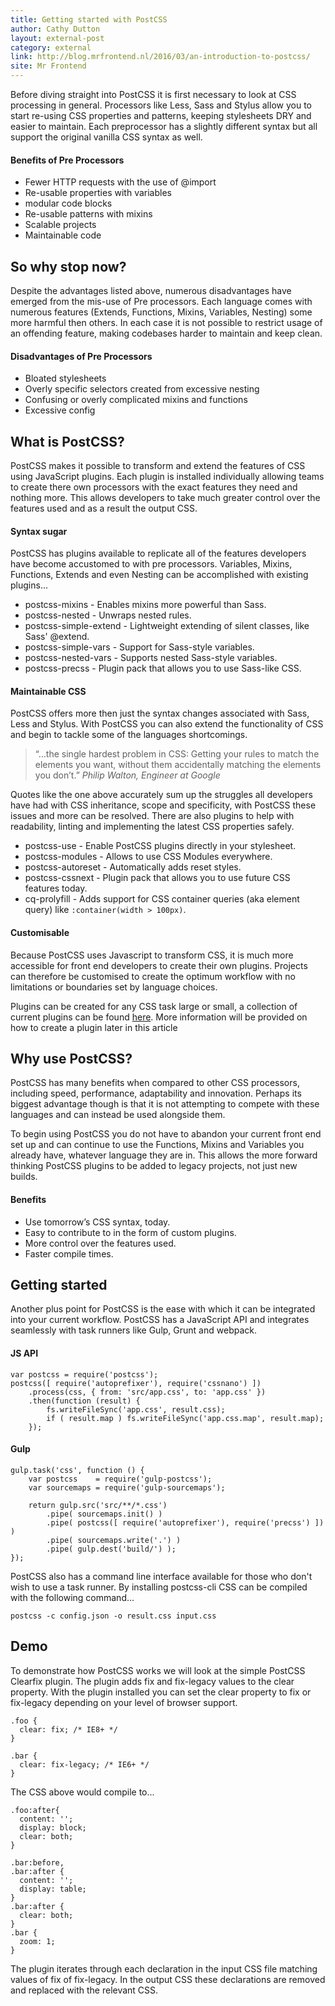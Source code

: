 ```yaml
---
title: Getting started with PostCSS
author: Cathy Dutton
layout: external-post
category: external
link: http://blog.mrfrontend.nl/2016/03/an-introduction-to-postcss/
site: Mr Frontend
---
```




Before diving straight into PostCSS it is first necessary to look at CSS processing in general. Processors like Less, Sass and Stylus allow you to start re-using CSS properties and patterns, keeping stylesheets DRY and easier to maintain. Each preprocessor has a slightly different syntax but all support the original vanilla CSS syntax as well.

#### Benefits of Pre Processors

*   Fewer HTTP requests with the use of @import
*   Re-usable properties with variables
*   modular code blocks
*   Re-usable patterns with mixins
*   Scalable projects
*   Maintainable code

## So why stop now?

Despite the advantages listed above, numerous disadvantages have emerged from the mis-use of Pre processors. Each language comes with numerous features (Extends, Functions, Mixins, Variables, Nesting) some more harmful then others. In each case it is not possible to restrict usage of an offending feature, making codebases harder to maintain and keep clean.

#### Disadvantages of Pre Processors

*   Bloated stylesheets
*   Overly specific selectors created from excessive nesting
*   Confusing or overly complicated mixins and functions
*   Excessive config

## What is PostCSS?

PostCSS makes it possible to transform and extend the features of CSS using JavaScript plugins. Each plugin is installed individually allowing teams to create there own processors with the exact features they need and nothing more. This allows developers to take much greater control over the features used and as a result the output CSS.

#### Syntax sugar

PostCSS has plugins available to replicate all of the features developers have become accustomed to with pre processors. Variables, Mixins, Functions, Extends and even Nesting can be accomplished with existing plugins...

*   postcss-mixins - Enables mixins more powerful than Sass.
*   postcss-nested - Unwraps nested rules.
*   postcss-simple-extend - Lightweight extending of silent classes, like Sass' @extend.
*   postcss-simple-vars - Support for Sass-style variables.
*   postcss-nested-vars - Supports nested Sass-style variables.
*   postcss-precss - Plugin pack that allows you to use Sass-like CSS.

#### Maintainable CSS

PostCSS offers more then just the syntax changes associated with Sass, Less and Stylus. With PostCSS you can also extend the functionality of CSS and begin to tackle some of the languages shortcomings.

<blockquote>
“…the single hardest problem in CSS: Getting your rules to match the elements you want, without them accidentally
matching the elements you don’t.”
<i>Philip Walton, Engineer at Google</i>
</blockquote>

Quotes like the one above accurately sum up the struggles all developers have had with CSS inheritance, scope and specificity, with PostCSS these issues and more can be resolved. There are also plugins to help with readability, linting and implementing the latest CSS properties safely.

*   postcss-use - Enable PostCSS plugins directly in your stylesheet.
*   postcss-modules - Allows to use CSS Modules everywhere.
*   postcss-autoreset - Automatically adds reset styles.
*   postcss-cssnext - Plugin pack that allows you to use future CSS features today.
*   cq-prolyfill - Adds support for CSS container queries (aka element query) like `:container(width > 100px)`.


#### Customisable

Because PostCSS uses Javascript to transform CSS, it is much more accessible for front end developers to create their own plugins. Projects can therefore be customised to create the optimum workflow with no limitations or boundaries set by language choices.

Plugins can be created for any CSS task large or small, a collection of current plugins can be found
[here](http://postcss.parts/). More information will be provided on how to create a plugin later in this article

## Why use PostCSS?

PostCSS has many benefits when compared to other CSS processors, including speed, performance, adaptability and innovation. Perhaps its biggest advantage though is that it is not attempting to compete with these languages and can instead be used alongside them.

To begin using PostCSS you do not have to abandon your current front end set up and can continue to use the Functions, Mixins and Variables you already have, whatever language they are in. This allows the more forward thinking PostCSS plugins to be added to legacy projects, not just new builds.

#### Benefits

*   Use tomorrow’s CSS syntax, today.
*   Easy to contribute to in the form of custom plugins.
*   More control over the features used.
*   Faster compile times.


## Getting started

Another plus point for PostCSS is the ease with which it can be integrated into your current workflow. PostCSS has a JavaScript API and integrates seamlessly with task runners like Gulp, Grunt and webpack.

#### JS API

```
var postcss = require('postcss');
postcss([ require('autoprefixer'), require('cssnano') ])
    .process(css, { from: 'src/app.css', to: 'app.css' })
    .then(function (result) {
        fs.writeFileSync('app.css', result.css);
        if ( result.map ) fs.writeFileSync('app.css.map', result.map);
    });
```

#### Gulp

```
gulp.task('css', function () {
    var postcss    = require('gulp-postcss');
    var sourcemaps = require('gulp-sourcemaps');

    return gulp.src('src/**/*.css')
        .pipe( sourcemaps.init() )
        .pipe( postcss([ require('autoprefixer'), require('precss') ]) )
        .pipe( sourcemaps.write('.') )
        .pipe( gulp.dest('build/') );
});
```

PostCSS also has a command line interface available for those who don't wish to use a task runner. By installing postcss-cli CSS can be compiled with the following command...

```
postcss -c config.json -o result.css input.css
```


## Demo

To demonstrate how PostCSS works we will look at the simple PostCSS Clearfix plugin. The plugin adds fix and fix-legacy values to the clear property. With the plugin installed you can set the clear property to fix or fix-legacy depending on your level of browser support.

```
.foo {
  clear: fix; /* IE8+ */
}

.bar {
  clear: fix-legacy; /* IE6+ */
}
```
The CSS above would compile to...


```
.foo:after{
  content: '';
  display: block;
  clear: both;
}

.bar:before,
.bar:after {
  content: '';
  display: table;
}
.bar:after {
  clear: both;
}
.bar {
  zoom: 1;
}
```

The plugin iterates through each declaration in the input CSS file matching values of fix of fix-legacy. In the output CSS these declarations are removed and replaced with the relevant CSS.
